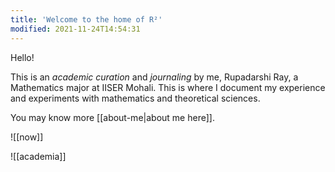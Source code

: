 ```yaml
---
title: 'Welcome to the home of R²'
modified: 2021-11-24T14:54:31
---
```



Hello!

This is an _academic curation_ and _journaling_ by me, Rupadarshi Ray, a Mathematics major at IISER Mohali. This is where I document my experience and experiments with mathematics and theoretical sciences.

You may know more [[about-me|about me here]].


![[now]]


![[academia]]
